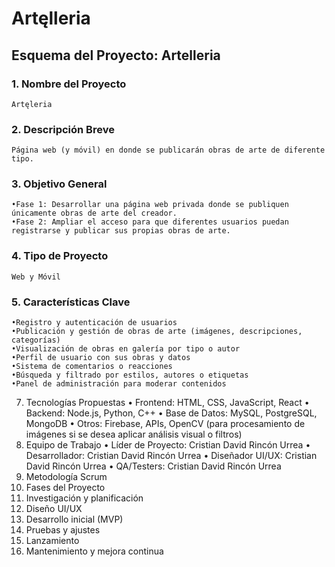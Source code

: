 # Artęlleria <p>
## Esquema del Proyecto: Artelleria
### 1. Nombre del Proyecto
    Artęleria
### 2. Descripción Breve
    Página web (y móvil) en donde se publicarán obras de arte de diferente tipo.
### 3. Objetivo General
    •Fase 1: Desarrollar una página web privada donde se publiquen únicamente obras de arte del creador.
    •Fase 2: Ampliar el acceso para que diferentes usuarios puedan registrarse y publicar sus propias obras de arte.
### 4. Tipo de Proyecto
    Web y Móvil
### 5. Características Clave
    •Registro y autenticación de usuarios
    •Publicación y gestión de obras de arte (imágenes, descripciones, categorías)
    •Visualización de obras en galería por tipo o autor
    •Perfil de usuario con sus obras y datos
    •Sistema de comentarios o reacciones
    •Búsqueda y filtrado por estilos, autores o etiquetas
    •Panel de administración para moderar contenidos
7. Tecnologías Propuestas
  •	Frontend: HTML, CSS, JavaScript, React
  •	Backend: Node.js, Python, C++
  •	Base de Datos: MySQL, PostgreSQL, MongoDB
  •	Otros: Firebase, APIs, OpenCV (para procesamiento de imágenes si se desea aplicar análisis visual o filtros)
8. Equipo de Trabajo
  •	Líder de Proyecto: Cristian David Rincón Urrea
  •	Desarrollador: Cristian David Rincón Urrea
  •	Diseñador UI/UX: Cristian David Rincón Urrea
  •	QA/Testers: Cristian David Rincón Urrea
9. Metodología
   Scrum
10. Fases del Proyecto
  1.	Investigación y planificación
  2.	Diseño UI/UX
  3.	Desarrollo inicial (MVP)
  4.	Pruebas y ajustes
  5.	Lanzamiento
  6.	Mantenimiento y mejora continua
